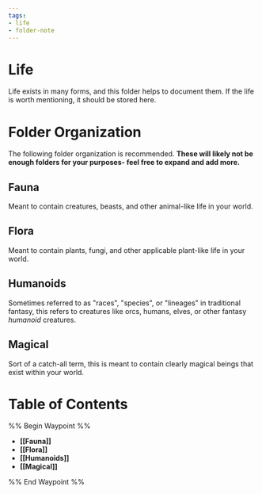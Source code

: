 ```yaml
---
tags:
- life
- folder-note
---
```

# Life

Life exists in many forms, and this folder helps to document them. If the life is worth mentioning, it should be stored here.

# Folder Organization

The following folder organization is recommended. **These will likely not be enough folders for your purposes- feel free to expand and add more.**

## Fauna

Meant to contain creatures, beasts, and other animal-like life in your world.

## Flora

Meant to contain plants, fungi, and other applicable plant-like life in your world.

## Humanoids

Sometimes referred to as "races", "species", or "lineages" in traditional fantasy, this refers to creatures like orcs, humans, elves, or other fantasy *humanoid* creatures. 

## Magical

Sort of a catch-all term, this is meant to contain clearly magical beings that exist within your world.

# Table of Contents

%% Begin Waypoint %%
- **[[Fauna]]**
- **[[Flora]]**
- **[[Humanoids]]**
- **[[Magical]]**

%% End Waypoint %%
